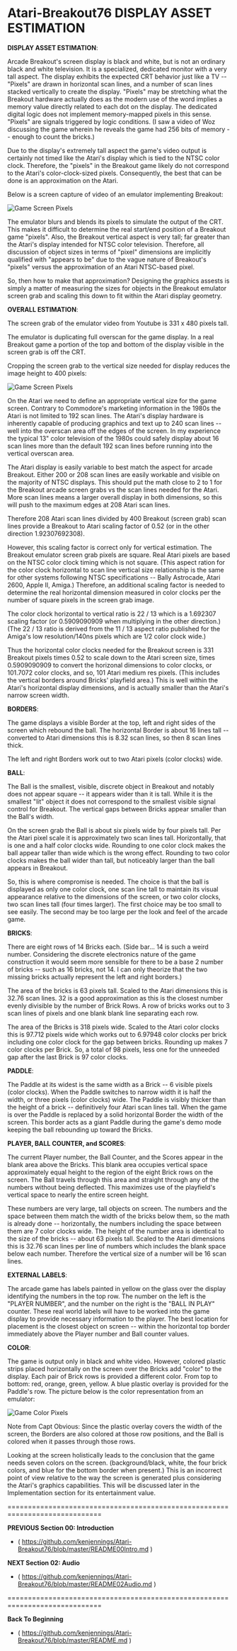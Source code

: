 # Atari-Breakout76 DISPLAY ASSET ESTIMATION

**DISPLAY ASSET ESTIMATION**:

Arcade Breakout's screen display is black and white, but is not an ordinary black and white television.  It is a specialized, dedicated monitor with a very tall aspect.  The display exhibits the expected CRT behavior just like a TV -- "Pixels" are drawn in horizontal scan lines, and a number of scan lines stacked vertically to create the display.  "Pixels" may be stretching what the Breakout hardware actually does as the modern use of the word implies a memory value directly related to each dot on the display. The dedicated digital logic does not implement memory-mapped pixels in this sense.  "Pixels" are signals triggered by logic conditions.  (I saw a video of Woz discussing the game wherein he reveals the game had 256 bits of memory -- enough to count the bricks.)  

Due to the display's extremely tall aspect the game's video output is certainly not timed like the Atari's display which is tied to the NTSC color clock.  Therefore, the "pixels" in the Breakout game likely do not correspond to the Atari's color-clock-sized pixels.  Consequently, the best that can be done is an approximation on the Atari.  

Below is a screen capture of video of an emulator implementing Breakout: 

![Game Screen Pixels](Breakoput_bw_startup_overscan_plus_ball.png?raw=true "Game Screen Pixels")

The emulator blurs and blends its pixels to simulate the output of the CRT.  This makes it difficult to determine the real start/end position of a Breakout game "pixels".  Also, the Breakout vertical aspect is very tall; far greater than the Atari's display intended for NTSC color television.  Therefore, all discussion of object sizes in terms of "pixel" dimensions are implicitly qualified with "appears to be" due to the vague nature of Breakout's "pixels" versus the approximation of an Atari NTSC-based pixel.

So, then how to make that approximation?  Designing the graphics assests is simply a matter of measuring the sizes for objects in the Breakout emulator screen grab and scaling this down to fit within the Atari display geometry.

**OVERALL ESTIMATION**:

The screen grab of the emulator video from Youtube is 331 x 480 pixels tall.  

The emulator is duplicating full overscan for the game display.  In a real Breakout game a portion of the top and bottom of the display visible in the screen grab is off the CRT.  

Cropping the screen grab to the vertical size needed for display reduces the image height to 400 pixels:

![Game Screen Pixels](Breakoput_bw_startup_crop_to_underscan.png?raw=true "Game Screen Pixels")

On the Atari we need to define an appropriate vertical size for the game screen.  Contrary to Commodore's marketing information in the 1980s the Atari is not limited to 192 scan lines.  The Atari's display hardware is inherently capable of producing graphics and text up to 240 scan lines -- well into the overscan area off the edges of the screen.  In my experience the typical 13" color television of the 1980s could safely display about 16 scan lines more than the default 192 scan lines before running into the vertical overscan area.

The Atari display is easily variable to best match the aspect for arcade Breakout.  Either 200 or 208 scan lines are easily workable and visible on the majority of NTSC displays.  This should put the math close to 2 to 1 for the Breakout arcade screen grabs vs the scan lines needed for the Atari.  More scan lines means a larger overall display in both dimensions, so this will push to the maximum edges at 208 Atari scan lines. 

Therefore 208 Atari scan lines divided by 400 Breakout (screen grab) scan lines provide a Breakout to Atari scaling factor of 0.52 (or in the other direction 1.92307692308).

However, this scaling factor is correct only for vertical estimation.  The Breakout emulator screen grab pixels are square.  Real Atari pixels are based on the NTSC color clock timing which is not square.  (This aspect ration for the color clock horizontal to scan line vertical size relationship is the same for other systems following NTSC specifications -- Bally Astrocade, Atari 2600, Apple II, Amiga.)  Therefore, an additional scaling factor is needed to determine the real horizontal dimension measured in color clocks per the number of square pixels in the screen grab image. 

The color clock horizontal to vertical ratio is 22 / 13 which is a 1.692307 scaling factor (or 0.5909090909 when multiplying in the other direction.)   (The 22 / 13 ratio is derived from the 11 / 13 aspect ratio published for the Amiga's low resolution/140ns pixels which are 1/2 color clock wide.)

Thus the horizontal color clocks needed for the Breakout screen is 331 Breakout pixels times 0.52 to scale down to the Atari screen size, times 0.5909090909 to convert the horizonal dimensions to color clocks, or 101.7072 color clocks, and so, 101 Atari medium res pixels. (This includes the vertical borders around Bricks' playfield area.) This is well within the Atari's horizontal display dimensions, and is actually smaller than the Atari's narrow screen width.

**BORDERS**:

The game displays a visible Border at the top, left and right sides of the screen which rebound the ball.  The horizontal Border is about 16 lines tall -- converted to Atari dimensions this is 8.32 scan lines, so then 8 scan lines thick.

The left and right Borders work out to two Atari pixels (color clocks) wide.

**BALL**:

The Ball is the smallest, visible, discrete object in Breakout and notably does not appear square -- it appears wider than it is tall.  While it is the smallest "lit" object it does not correspond to the smallest visible signal control for Breakout.  The vertical gaps between Bricks appear smaller than the Ball's width. 

On the screen grab the Ball is about six pixels wide by four pixels tall.  Per the Atari pixel scale it is approximately two scan lines tall.  Horizontally, that is one and a half color clocks wide.  Rounding to one color clock makes the ball appear taller than wide which is the wrong effect.  Rounding to two color clocks makes the ball wider than tall, but noticeably larger than the ball appears in Breakout. 

So, this is where compromise is needed.  The choice is that the ball is displayed as only one color clock, one scan line tall to maintain its visual appearance relative to the dimensions of the screen, or two color clocks, two scan lines tall (four times larger).  The first choice may be too small to see easily.  The second may be too large per the look and feel of the arcade game.

**BRICKS**:

There are eight rows of 14 Bricks each.  (Side bar... 14 is such a weird number.  Considering the discrete electronics nature of the game construction it would seem more sensible for there to be a base 2 number of bricks -- such as 16 bricks, not 14.  I can only theorize that the two missing bricks actually represent the left and right borders.)

The area of the bricks is 63 pixels tall.  Scaled to the Atari dimensions this is 32.76 scan lines.  32 is a good approximation as this is the closest number evenly divisible by the number of Brick Rows.  A row of bricks works out to 3 scan lines of pixels and one blank blank line separating each row.

The area of the Bricks is 318 pixels wide. Scaled to the Atari color clocks this is 97.712 pixels wide which works out to 6.97948 color clocks per brick including one color clock for the gap between bricks.  Rounding up makes 7 color clocks per Brick.  So, a total of 98 pixels, less one for the unneeded gap after the last Brick is 97 color clocks.

**PADDLE**:

The Paddle at its widest is the same width as a Brick -- 6 visible pixels (color clocks).  When the Paddle switches to narrow width it is half the width, or three pixels (color clocks) wide.  The Paddle is visibly thicker than the height of a brick -- definitively four Atari scan lines tall. When the game is over the Paddle is replaced by a solid horizontal Border the width of the screen.  This border acts as a giant Paddle during the game's demo mode keeping the ball rebounding up toward the Bricks. 

**PLAYER, BALL COUNTER, and SCORES**:

The current Player number, the Ball Counter, and the Scores appear in the blank area above the Bricks.  This blank area occupies vertical space approximately equal height to the region of the eight Brick rows on the screen.  The Ball travels through this area and straight through any of the numbers without being deflected.  This maximizes use of the playfield's vertical space to nearly the entire screen height.

These numbers are very large, tall objects on screen. The numbers and the space between them match the width of the bricks below them, so the math is already done -- horizontally, the numbers including the space between them are 7 color clocks wide.  The height of the number area is identical to the size of the bricks -- about 63 pixels tall.  Scaled to the Atari dimensions this is 32.76 scan lines per line of numbers which includes the blank space below each number.  Therefore the vertical size of a number will be 16 scan lines. 

**EXTERNAL LABELS**:

The arcade game has labels painted in yellow on the glass over the display identifying the numbers in the top row.  The number on the left is the "PLAYER NUMBER", and the number on the right is the "BALL IN PLAY" counter.  These real world labels will have to be worked into the game display to provide necessary information to the player.  The best location for placement is the closest object on screen -- within the horizontal top border immediately above the Player number and Ball counter values.

**COLOR**:

The game is output only in black and white video.  However, colored plastic strips placed horizontally on the screen over the Bricks add "color" to the display.  Each pair of Brick rows is provided a different color.  From top to bottom: red, orange, green, yellow.   A blue plastic overlay is provided for the Paddle's row.  The picture below is the color representation from an emulator:

![Game Color Pixels](Breakoput_cl_startup_crop_to_underscan.png?raw=true "Game Color Pixels")

Note from Capt Obvious: Since the plastic overlay covers the width of the screen, the Borders are also colored at those row positions, and the Ball is colored when it passes through those rows. 

Looking at the screen holistically leads to the conclusion that the game needs seven colors on the screen.  (background/black, white,  the four brick colors, and blue for the bottom border when present.)  This is an incorrect point of view relative to the way the screen is generated plus considering the Atari's graphics capabilities.  This will be discussed later in the Implementation section for its entertainment value.

=============================================================================

**PREVIOUS Section 00: Introduction**
- ( https://github.com/kenjennings/Atari-Breakout76/blob/master/README00Intro.md )

**NEXT Section 02: Audio**
- ( https://github.com/kenjennings/Atari-Breakout76/blob/master/README02Audio.md )

=============================================================================

**Back To Beginning**
- ( https://github.com/kenjennings/Atari-Breakout76/blob/master/README.md )
